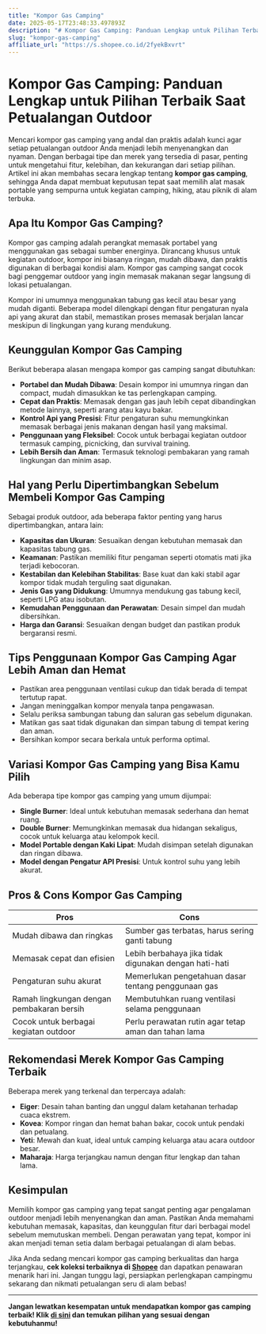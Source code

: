 ```yaml
---
title: "Kompor Gas Camping"
date: 2025-05-17T23:48:33.497893Z
description: "# Kompor Gas Camping: Panduan Lengkap untuk Pilihan Terbaik Saat Petualangan Outdoor..."
slug: "kompor-gas-camping"
affiliate_url: "https://s.shopee.co.id/2fyekBxvrt"
---
```

# Kompor Gas Camping: Panduan Lengkap untuk Pilihan Terbaik Saat Petualangan Outdoor

Mencari kompor gas camping yang andal dan praktis adalah kunci agar setiap petualangan outdoor Anda menjadi lebih menyenangkan dan nyaman. Dengan berbagai tipe dan merek yang tersedia di pasar, penting untuk mengetahui fitur, kelebihan, dan kekurangan dari setiap pilihan. Artikel ini akan membahas secara lengkap tentang **kompor gas camping**, sehingga Anda dapat membuat keputusan tepat saat memilih alat masak portable yang sempurna untuk kegiatan camping, hiking, atau piknik di alam terbuka.

## Apa Itu Kompor Gas Camping?

Kompor gas camping adalah perangkat memasak portabel yang menggunakan gas sebagai sumber energinya. Dirancang khusus untuk kegiatan outdoor, kompor ini biasanya ringan, mudah dibawa, dan praktis digunakan di berbagai kondisi alam. Kompor gas camping sangat cocok bagi penggemar outdoor yang ingin memasak makanan segar langsung di lokasi petualangan.

Kompor ini umumnya menggunakan tabung gas kecil atau besar yang mudah diganti. Beberapa model dilengkapi dengan fitur pengaturan nyala api yang akurat dan stabil, memastikan proses memasak berjalan lancar meskipun di lingkungan yang kurang mendukung.

## Keunggulan Kompor Gas Camping

Berikut beberapa alasan mengapa kompor gas camping sangat dibutuhkan:

- **Portabel dan Mudah Dibawa**: Desain kompor ini umumnya ringan dan compact, mudah dimasukkan ke tas perlengkapan camping.
- **Cepat dan Praktis**: Memasak dengan gas jauh lebih cepat dibandingkan metode lainnya, seperti arang atau kayu bakar.
- **Kontrol Api yang Presisi**: Fitur pengaturan suhu memungkinkan memasak berbagai jenis makanan dengan hasil yang maksimal.
- **Penggunaan yang Fleksibel**: Cocok untuk berbagai kegiatan outdoor termasuk camping, picnicking, dan survival training.
- **Lebih Bersih dan Aman**: Termasuk teknologi pembakaran yang ramah lingkungan dan minim asap.

## Hal yang Perlu Dipertimbangkan Sebelum Membeli Kompor Gas Camping

Sebagai produk outdoor, ada beberapa faktor penting yang harus dipertimbangkan, antara lain:

- **Kapasitas dan Ukuran**: Sesuaikan dengan kebutuhan memasak dan kapasitas tabung gas.
- **Keamanan**: Pastikan memiliki fitur pengaman seperti otomatis mati jika terjadi kebocoran.
- **Kestabilan dan Kelebihan Stabilitas**: Base kuat dan kaki stabil agar kompor tidak mudah terguling saat digunakan.
- **Jenis Gas yang Didukung**: Umumnya mendukung gas tabung kecil, seperti LPG atau isobutan.
- **Kemudahan Penggunaan dan Perawatan**: Desain simpel dan mudah dibersihkan.
- **Harga dan Garansi**: Sesuaikan dengan budget dan pastikan produk bergaransi resmi.

## Tips Penggunaan Kompor Gas Camping Agar Lebih Aman dan Hemat

- Pastikan area penggunaan ventilasi cukup dan tidak berada di tempat tertutup rapat.
- Jangan meninggalkan kompor menyala tanpa pengawasan.
- Selalu periksa sambungan tabung dan saluran gas sebelum digunakan.
- Matikan gas saat tidak digunakan dan simpan tabung di tempat kering dan aman.
- Bersihkan kompor secara berkala untuk performa optimal.

## Variasi Kompor Gas Camping yang Bisa Kamu Pilih

Ada beberapa tipe kompor gas camping yang umum dijumpai:

- **Single Burner**: Ideal untuk kebutuhan memasak sederhana dan hemat ruang.
- **Double Burner**: Memungkinkan memasak dua hidangan sekaligus, cocok untuk keluarga atau kelompok kecil.
- **Model Portable dengan Kaki Lipat**: Mudah disimpan setelah digunakan dan ringan dibawa.
- **Model dengan Pengatur API Presisi**: Untuk kontrol suhu yang lebih akurat.

## Pros & Cons Kompor Gas Camping

| Pros                                                        | Cons                                                          |
|--------------------------------------------------------------|--------------------------------------------------------------|
| Mudah dibawa dan ringkas                                    | Sumber gas terbatas, harus sering ganti tabung              |
| Memasak cepat dan efisien                                    | Lebih berbahaya jika tidak digunakan dengan hati-hati        |
| Pengaturan suhu akurat                                       | Memerlukan pengetahuan dasar tentang penggunaan gas       |
| Ramah lingkungan dengan pembakaran bersih                     | Membutuhkan ruang ventilasi selama penggunaan             |
| Cocok untuk berbagai kegiatan outdoor                        | Perlu perawatan rutin agar tetap aman dan tahan lama      |

## Rekomendasi Merek Kompor Gas Camping Terbaik

Beberapa merek yang terkenal dan terpercaya adalah:

- **Eiger**: Desain tahan banting dan unggul dalam ketahanan terhadap cuaca ekstrem.
- **Kovea**: Kompor ringan dan hemat bahan bakar, cocok untuk pendaki dan petualang.
- **Yeti**: Mewah dan kuat, ideal untuk camping keluarga atau acara outdoor besar.
- **Maharaja**: Harga terjangkau namun dengan fitur lengkap dan tahan lama.

## Kesimpulan

Memilih kompor gas camping yang tepat sangat penting agar pengalaman outdoor menjadi lebih menyenangkan dan aman. Pastikan Anda memahami kebutuhan memasak, kapasitas, dan keunggulan fitur dari berbagai model sebelum memutuskan membeli. Dengan perawatan yang tepat, kompor ini akan menjadi teman setia dalam berbagai petualangan di alam bebas.

Jika Anda sedang mencari kompor gas camping berkualitas dan harga terjangkau, **cek koleksi terbaiknya di [Shopee](https://s.shopee.co.id/2fyekBxvrt)** dan dapatkan penawaran menarik hari ini. Jangan tunggu lagi, persiapkan perlengkapan campingmu sekarang dan nikmati petualangan seru di alam bebas!

---

**Jangan lewatkan kesempatan untuk mendapatkan kompor gas camping terbaik! Klik [di sini](https://s.shopee.co.id/2fyekBxvrt) dan temukan pilihan yang sesuai dengan kebutuhanmu!**